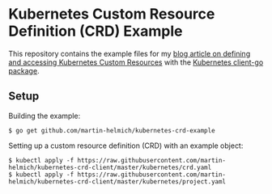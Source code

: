 # Kubernetes Custom Resource Definition (CRD) Example

This repository contains the example files for my [blog article on defining and accessing Kubernetes Custom Resources](https://www.martin-helmich.de/en/blog/kubernetes-crd-client.html) with the [Kubernetes client-go package](https://github.com/kubernetes/client-go).

## Setup

Building the example:

    $ go get github.com/martin-helmich/kubernetes-crd-example

Setting up a custom resource definition (CRD) with an example object:

    $ kubectl apply -f https://raw.githubusercontent.com/martin-helmich/kubernetes-crd-client/master/kubernetes/crd.yaml
    $ kubectl apply -f https://raw.githubusercontent.com/martin-helmich/kubernetes-crd-client/master/kubernetes/project.yaml